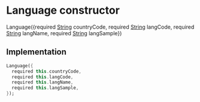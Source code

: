 


# Language constructor







Language({required [String](https://api.flutter.dev/flutter/dart-core/String-class.html) countryCode, required [String](https://api.flutter.dev/flutter/dart-core/String-class.html) langCode, required [String](https://api.flutter.dev/flutter/dart-core/String-class.html) langName, required [String](https://api.flutter.dev/flutter/dart-core/String-class.html) langSample})





## Implementation

```dart
Language({
  required this.countryCode,
  required this.langCode,
  required this.langName,
  required this.langSample,
});
```







